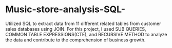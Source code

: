 # Music-store-analysis-SQL-
Utilized SQL to extract data from 11 different related tables from customer sales databases using JOIN.
For this project, I used SUB QUERIES, COMMON TABLE EXPRESSIONS(CTE), and RECURSIVE METHOD to analyze 
the data and contribute to the comprehension of business growth.
